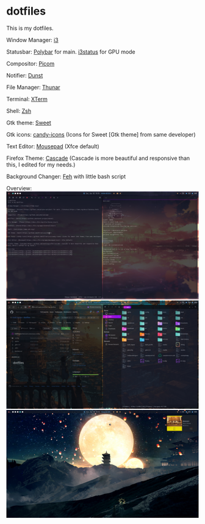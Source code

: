 # dotfiles
This is my dotfiles.

Window Manager: [i3](https://i3wm.org/)

Statusbar: [Polybar](https://github.com/polybar/polybar) for main. [i3status](https://i3wm.org/docs/i3status.html) for GPU mode

Compositor: [Picom](https://github.com/yshui/picom)

Notifier: [Dunst](https://github.com/dunst-project/dunst)

File Manager: [Thunar](https://docs.xfce.org/xfce/thunar/start)

Terminal: [XTerm](https://docs.xfce.org/apps/terminal/start)

Shell: [Zsh](https://www.zsh.org/)

Gtk theme: [Sweet](https://github.com/EliverLara/Sweet)

Gtk icons: [candy-icons](https://github.com/EliverLara/candy-icons) (Icons for Sweet [Gtk theme] from same developer)

Text Editor: [Mousepad](https://docs.xfce.org/apps/mousepad/start) (Xfce default)

Firefox Theme: [Cascade](https://github.com/andreasgrafen/cascade) (Cascade is more beautiful and responsive than this, I edited for my needs.)

Background Changer: [Feh](https://feh.finalrewind.org/) with little bash script

Overview:
![Screenshot1](https://github.com/EndChapter/dotfiles/raw/main/screenshots/1.png)
![Screenshot2](https://github.com/EndChapter/dotfiles/raw/main/screenshots/2.png)
![Screenshot3](https://github.com/EndChapter/dotfiles/raw/main/screenshots/3.png)
